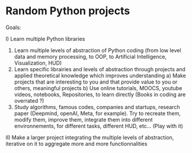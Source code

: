 # Random Python projects

Goals:

I) Learn multiple Python libraries
  1) Learn multiple levels of abstraction of Python coding (from low level data and memory processing, to OOP, to Artificial Intelligence, Visualization, HUD)
  2) Learn specific librairies and levels of abstraction through projects and applied theoretical knowledge which improves understanding
     a) Make projects that are interesting to you and that provide value to you or others, meaningful projects
     b) Use online tutorials, MOOCS, youtube videos, notebooks, Repositories, to learn directly (Books in coding are overrated ?)
  3) Study algorithms, famous codes, companies and startups, research paper (Deepmind, openAI, Meta, for example). Try to recreate them, modify them, improve them, 
     integrate them into different environnements, for different tasks, different HUD, etc... (Play with it)

II) Make a larger project integrating the multiple levels of abstraction, iterative on it to aggregate more and more functionnalities 
